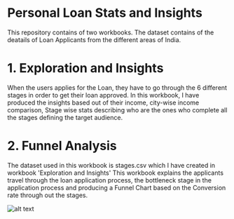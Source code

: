 # Personal Loan Stats and Insights

This repository contains of two workbooks. 
The dataset contains of the deatails of Loan Applicants from the different areas of India.

#  1. Exploration and Insights
When the users applies for the Loan, they have to go through the 6 different stages in order to get their loan approved. In this workbook, I have produced the insights based out of their income, city-wise income comparison, Stage wise stats describing who are the ones who complete all the stages defining the target audience.

# 2. Funnel Analysis
The dataset used in this workbook is stages.csv which I have created in workbook 'Exploration and Insights'
This workbook explains the applicants travel through the loan application process, the bottleneck stage in the application process and producing a Funnel Chart based on the Conversion rate through out the stages.


![alt text](https://plot.ly/~mj.nigam28/60.png)
